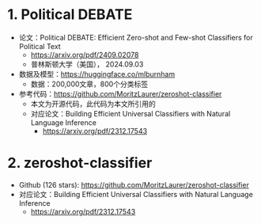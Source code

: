 # 1. Political DEBATE

- 论文：Political DEBATE: Efficient Zero-shot and Few-shot Classifiers for Political Text
  - https://arxiv.org/pdf/2409.02078
  - 普林斯顿大学（美国）， 2024.09.03
- 数据及模型：https://huggingface.co/mlburnham
  - 数据：200,000文章，800个分类标签
- 参考代码：https://github.com/MoritzLaurer/zeroshot-classifier
  - 本文为开源代码，此代码为本文所引用的
  - 对应论文：Building Efficient Universal Classifiers with Natural Language Inference
    - https://arxiv.org/pdf/2312.17543

# 2. zeroshot-classifier

- Github (126 stars): https://github.com/MoritzLaurer/zeroshot-classifier
- 对应论文：Building Efficient Universal Classifiers with Natural Language Inference
  - https://arxiv.org/pdf/2312.17543